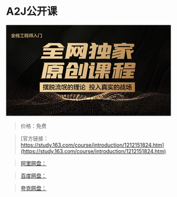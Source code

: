 # A2J公开课

![img](../../../assets/study163/free/ab7da7cb21ae4b4d8c96fe46aec78d59.jpg)

> 价格：免费

> [官方链接：https://study.163.com/course/introduction/1212151824.htm](https://study.163.com/course/introduction/1212151824.htm)

> [阿里网盘：]()

> [百度网盘：]()

> [夸克网盘：]()
